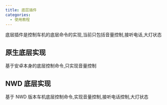 ```yaml
---
title: 底层插件
categories:
  - 使用教程
---
```


底层插件是控制车机的底层命令的实现,当前只包括音量控制,接听电话,大灯状态

## 原生底层实现

基于安卓本身的底层控制命令,只实现音量控制

## NWD 底层实现

基于 NWD 版本车机底层控制命令,实现音量控制,接听电话控制,大灯状态
